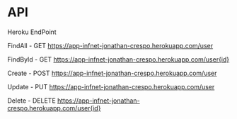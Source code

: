 # API

Heroku EndPoint

FindAll -
GET https://app-infnet-jonathan-crespo.herokuapp.com/user

FindById -
GET https://app-infnet-jonathan-crespo.herokuapp.com/user{id}

Create -
POST https://app-infnet-jonathan-crespo.herokuapp.com/user

Update -
PUT https://app-infnet-jonathan-crespo.herokuapp.com/user

Delete -
DELETE https://app-infnet-jonathan-crespo.herokuapp.com/user{id}
